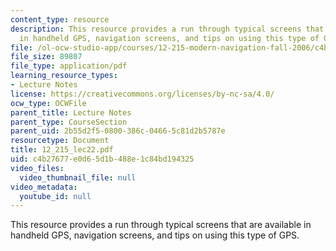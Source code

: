```yaml
---
content_type: resource
description: This resource provides a run through typical screens that are available
  in handheld GPS, navigation screens, and tips on using this type of GPS.
file: /ol-ocw-studio-app/courses/12-215-modern-navigation-fall-2006/c4b27677e0d65d1b488e1c84bd194325_12_215_lec22.pdf
file_size: 89807
file_type: application/pdf
learning_resource_types:
- Lecture Notes
license: https://creativecommons.org/licenses/by-nc-sa/4.0/
ocw_type: OCWFile
parent_title: Lecture Notes
parent_type: CourseSection
parent_uid: 2b55d2f5-0800-386c-0466-5c81d2b5787e
resourcetype: Document
title: 12_215_lec22.pdf
uid: c4b27677-e0d6-5d1b-488e-1c84bd194325
video_files:
  video_thumbnail_file: null
video_metadata:
  youtube_id: null
---
```

This resource provides a run through typical screens that are available in handheld GPS, navigation screens, and tips on using this type of GPS.